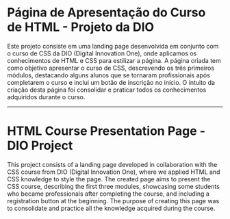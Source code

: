 # Página de Apresentação do Curso de HTML - Projeto da DIO

Este projeto consiste em uma landing page desenvolvida em conjunto com o curso de CSS da DIO (Digital Innovation One), onde aplicamos os conhecimentos de HTML e CSS para estilizar a página. A página criada tem como objetivo apresentar o curso de CSS, descrevendo os três primeiros módulos, destacando alguns alunos que se tornaram profissionais após completarem o curso e inclui um botão de inscrição no início. O intuito da criação desta página foi consolidar e praticar todos os conhecimentos adquiridos durante o curso.

---

# HTML Course Presentation Page - DIO Project

This project consists of a landing page developed in collaboration with the CSS course from DIO (Digital Innovation One), where we applied HTML and CSS knowledge to style the page. The created page aims to present the CSS course, describing the first three modules, showcasing some students who became professionals after completing the course, and including a registration button at the beginning. The purpose of creating this page was to consolidate and practice all the knowledge acquired during the course.
